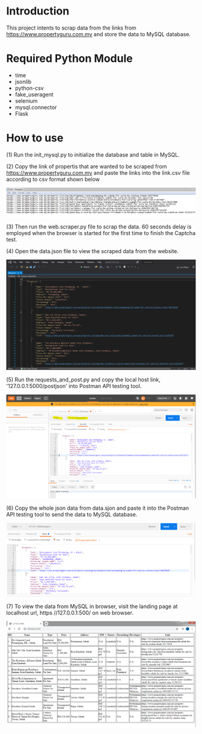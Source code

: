 # Introduction
This project intents to scrap data from the links from https://www.propertyguru.com.my and store the data to MySQL database.

# Required Python Module
- time
- jsonlib
- python-csv
- fake_useragent
- selenium
- mysql.connector
- Flask

# How to use

(1) Run the init_mysql.py to initialize the database and table in MySQL.

(2) Copy the link of propertis that are wanted to be scraped from  https://www.propertyguru.com.my and paste the links into the link.csv file according to csv format shown below


  ![alt text](https://github.com/rafiqi1997/Property_Guru/blob/master/Images/link.PNG)
  

(3) Then run the web.scraper.py file to scrap the data. 60 seconds delay is employed when the browser is started for the first time to finish the Captcha test.

(4) Open the data.json file to view the scraped data from the website.


  ![alt_text](https://github.com/rafiqi1997/Property_Guru/blob/master/Images/json.PNG)


(5) Run the requests_and_post.py and copy the local host link, '127.0.0.1:5000/postjson' into Postman API testing tool.


   ![alt_text](https://github.com/rafiqi1997/Property_Guru/blob/master/Images/postman.PNG)
   

(6) Copy the whole json data from data.sjon and paste it into the Postman API testing tool to send the data to MySQL database.


   ![alt_text](https://github.com/rafiqi1997/Property_Guru/blob/master/Images/data.PNG)
   

(7) To view the data from MySQL in browser, visit the landing page at localhost url, https //127.0.0.1:500/ on web browser.

   ![alt_text](https://github.com/rafiqi1997/Property_Guru/blob/master/Images/landing_page.PNG)
